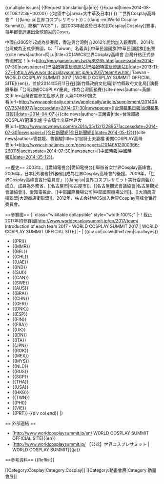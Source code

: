 {{multiple issues|
{{Request translation|ja|en}}
{{Expand|time=2014-08-01T08:12:36+00:00}}
{{地區中心|area=大中華及日本}}
}}
'''世界Cosplay高峰會'''（{{lang-ja|世界コスプレサミット}}；{{lang-en|World Cosplay Summit}}，簡稱'''WCS'''），是2003年起源於日本的[[Cosplay|Cosplay]]賽事，每年都會評選出全球頂尖的Coser。

中國自2005年起成為參賽國，香港與台灣則自2012年開始加入觀摩國。2014年台灣成為正式參賽國，以「Taiwan」名義與[[中華民國國旗|中華民國國旗]]出賽<ref>{{cite news|author=阿Lu|title=2014WCS世界Cosplay高峰會 台灣升格正式參賽國確定！|url=http://gnn.gamer.com.tw/5/89265.html|accessdate=2014-07-30|newspaper=[[巴哈姆特電玩資訊站|巴哈姆特電玩資訊站]]|date=2013-11-27}}</ref><ref>[http://www.worldcosplaysummit.jp/en/2017/team/tw.html Taiwan - WORLD COSPLAY SUMMIT 2017 | WORLD COSPLAY SUMMIT OFFICIAL SITE]{{en}}</ref>，並於2014年5月11日在[[新竹縣政府文化局|新竹縣政府文化局]]演藝廳舉辦「台灣超級COSPLAY慶典」作為台灣區預賽<ref>{{cite news|author=黃韻文|title=台灣首度參加世界大賽 人氣COSER搶先看|url=http://www.appledaily.com.tw/appledaily/article/supplement/20140407/35748977/|accessdate=2014-07-30|newspaper=[[台灣蘋果日報|台灣蘋果日報]]|date=2014-04-07}}</ref><ref>{{cite news|author=王榮貴|title=台灣超級COSPLAY冠軍出爐 宇宙騎士出征世界大賽|url=http://www.nownews.com/n/2014/05/12/1228957|accessdate=2014-07-30|newspaper=[[今日新聞網|今日新聞網]]|date=2014-05-12}}</ref><ref>{{cite news|author=管婺媛、魯鋼駿|title=宇宙騎士夫妻檔 勇闖COSPLAY高峰會|url=http://www.chinatimes.com/newspapers/20140512000366-260115|accessdate=2014-07-30|newspaper=[[中國時報|中國時報]]|date=2014-05-12}}</ref>。

==歷史==
2003年，[[愛知電視台|愛知電視台]]舉辦首次世界Cosplay高峰會。2006年，日本[[外務省|外務省]]成為世界Cosplay高峰會的後援。2009年，「世界Cosplay高峰會實行委員會」（{{lang-ja|世界コスプレサミット実行委員会}}）成立，成員為外務省、[[名古屋市|名古屋市]]、[[名古屋觀光會議協會|名古屋觀光會議協會]]、愛知電視台、[[中部國際機場公司|中部國際機場公司]]、[[大須商店街聯盟|大須商店街聯盟]]。2012年，株式会社WCS加入世界Cosplay高峰會實行委員會。

==參賽國==
{| class="wikitable collapsible" style="width:100%;"
|-
! 截止2017年的參賽國<ref>[http://www.worldcosplaysummit.jp/en/2017/team/ Introduction of each team 2017 - WORLD COSPLAY SUMMIT 2017 | WORLD COSPLAY SUMMIT OFFICIAL SITE]</ref>
|-
| {{div col|colwidth=17em|small=yes}}
* {{PRI}}
* {{MMR}}
* {{BEL}}
* {{CHL}}
* {{UAE}}
* {{IND}}
* {{SUI}}
* {{CAN}}
* {{SWE}}
* {{AUS}}
* {{BRA}}
* {{CHN}}
* {{GER}}
* {{DNK}}
* {{ESP}}
* {{FIN}}
* {{FRA}}
* {{UK}}
* {{IDN}}
* {{ITA}}
* {{JPN}}
* {{ROK}}
* {{MEX}}
* {{MYS}}
* {{NLD}}
* {{RUS}}
* {{SGP}}
* {{THA}}
* {{USA}}
* {{HKG}}
* {{TWN}}
* {{PHI}}
* {{VIE}}
* {{PRT}}
{{div col end}}
|}
</div>

== 外部連結 ==
* [http://www.worldcosplaysummit.jp/en/ WORLD COSPLAY SUMMIT OFFICIAL SITE]{{en}}
* [http://www.worldcosplaysummit.jp/ 【公式】世界コスプレサミット | WORLD COSPLAY SUMMIT]{{ja}}

==参考资料==
{{Reflist}}

[[Category:Cosplay|Category:Cosplay]]
[[Category:動畫會展|Category:動畫會展]]